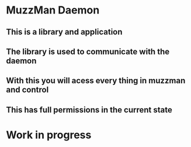 # MuzzMan Daemon
## This is a library and application
## The library is used to communicate with the daemon
## With this you will acess every thing in muzzman and control
## This has full permissions in the current state

# Work in progress
